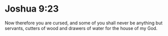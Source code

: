 # Joshua 9:23

Now therefore you are cursed, and some of you shall never be anything but servants, cutters of wood and drawers of water for the house of my God.
